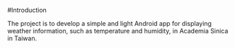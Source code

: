 #Introduction

The project is to develop a simple and light Android app for displaying weather information, such as temperature and humidity, in Academia Sinica in Taiwan.

